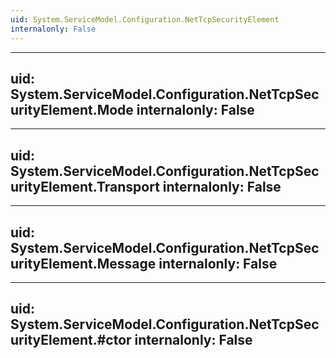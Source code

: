 ```yaml
---
uid: System.ServiceModel.Configuration.NetTcpSecurityElement
internalonly: False
---
```


---
uid: System.ServiceModel.Configuration.NetTcpSecurityElement.Mode
internalonly: False
---

---
uid: System.ServiceModel.Configuration.NetTcpSecurityElement.Transport
internalonly: False
---

---
uid: System.ServiceModel.Configuration.NetTcpSecurityElement.Message
internalonly: False
---

---
uid: System.ServiceModel.Configuration.NetTcpSecurityElement.#ctor
internalonly: False
---
